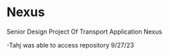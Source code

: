 # Nexus
Senior Design Project Of Transport Application Nexus

-Tahj was able to access repository 9/27/23